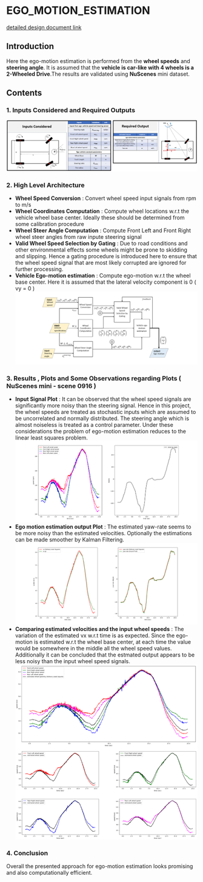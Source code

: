 # EGO_MOTION_ESTIMATION
[detailed design document link](https://github.com/UditBhaskar19/EGO_MOTION_ESTIMATION/blob/main/1_egomotion_wheel_speed/1_ego_motion_from_wheel_speed.pdf)


## Introduction
Here the ego-motion estimation is performed from the **wheel speeds** and **steering angle**. It is assumed that the **vehicle is car-like with 4 wheels is a 2-Wheeled Drive**.The results are validated using **NuScenes** mini dataset.


## Contents
### 1. Inputs Considered and Required Outputs
![](https://github.com/UditBhaskar19/EGO_MOTION_ESTIMATION/blob/main/1_egomotion_wheel_speed/readme_artifacts/12_inputs_outputs.PNG)
### 2. High Level Architecture
   - **Wheel Speed Conversion** : Convert wheel speed input signals from rpm to m/s
   - **Wheel Coordinates Computation** : Compute wheel locations w.r.t the vehicle wheel base center. Ideally these should be determined from some calibration procedure
   - **Wheel Steer Angle Computation** : Compute Front Left and Front Right wheel steer angles from raw inpute steering signal
   - **Valid Wheel Speed Selection by Gating** : Due to road conditions and other environmental effects some wheels might be prone to skidding and slipping. Hence a gating procedure is introduced here to ensure that the wheel speed signal that are most likely corrupted are ignored for further processing. 
   - **Vehicle Ego-motion estimation** : Compute ego-motion w.r.t the wheel base center. Here it is assumed that the lateral velocity component is 0 ( vy = 0 )
![](https://github.com/UditBhaskar19/EGO_MOTION_ESTIMATION/blob/main/1_egomotion_wheel_speed/readme_artifacts/2_architecture.PNG)
### 3. Results , Plots and Some Observations regarding Plots ( NuScenes mini - scene 0916 )
   - **Input Signal Plot** : It can be observed that the wheel speed signals are significantly more noisy than the steering signal. Hence in this project, the wheel speeds are treated as stochastic inputs which are assumed to be uncorrelated and normally distributed. The steering angle which is almost noiseless is treated as a control parameter. Under these considerations the problem of ego-motion estimation reduces to the linear least squares problem.
![](https://github.com/UditBhaskar19/EGO_MOTION_ESTIMATION/blob/main/1_egomotion_wheel_speed/readme_artifacts/3_input_signals.PNG)
   - **Ego motion estimation output Plot** : The estimated yaw-rate seems to be more noisy than the estimated velocities. Optionally the estimations can be made smoother by Kalman Filtering.
![](https://github.com/UditBhaskar19/EGO_MOTION_ESTIMATION/blob/main/1_egomotion_wheel_speed/readme_artifacts/4_estimated_outputs.PNG)
   - **Comparing estimated velocities and the input wheel speeds** : The variation of the estimated vx w.r.t time is as expected. Since the ego-motion is estimated w.r.t the wheel base center, at each time the value would be somewhere in the middle all the wheel speed values. Additionally it can be concluded that the estmated output appears to be less noisy than the input wheel speed signals.
![](https://github.com/UditBhaskar19/EGO_MOTION_ESTIMATION/blob/main/1_egomotion_wheel_speed/readme_artifacts/5_velocity_comparisons.PNG) 
### 4. Conclusion
Overall the presented approach for ego-motion estimation looks promising and also computationally efficient.
